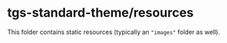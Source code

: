 # tgs-standard-theme/resources

This folder contains static resources (typically an `"images"` folder as well).
